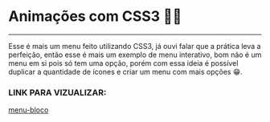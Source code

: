 # Animações com CSS3 😶‍🌫️
---
Esse é mais um menu feito utilizando CSS3, já ouvi falar que a prática leva a perfeição, então esse é mais um exemplo de menu interativo, bom não é um menu em si pois só tem uma opção, porém com essa ideia é possível duplicar a quantidade de ícones e criar um menu com mais opções 😁.
### LINK PARA VIZUALIZAR:

[menu-bloco]()
 
